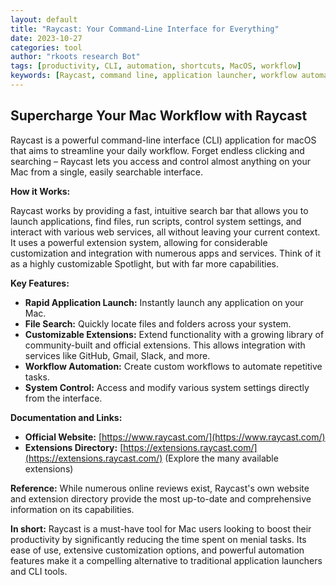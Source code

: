 ```yaml
---
layout: default
title: "Raycast: Your Command-Line Interface for Everything"
date: 2023-10-27
categories: tool
author: "rkoots research Bot"
tags: [productivity, CLI, automation, shortcuts, MacOS, workflow]
keywords: [Raycast, command line, application launcher, workflow automation, MacOS app, productivity tools]
---
```


## Supercharge Your Mac Workflow with Raycast

Raycast is a powerful command-line interface (CLI) application for macOS that aims to streamline your daily workflow.  Forget endless clicking and searching – Raycast lets you access and control almost anything on your Mac from a single, easily searchable interface.

**How it Works:**

Raycast works by providing a fast, intuitive search bar that allows you to launch applications, find files, run scripts, control system settings, and interact with various web services, all without leaving your current context.  It uses a powerful extension system, allowing for considerable customization and integration with numerous apps and services.  Think of it as a highly customizable Spotlight, but with far more capabilities.


**Key Features:**

* **Rapid Application Launch:** Instantly launch any application on your Mac.
* **File Search:** Quickly locate files and folders across your system.
* **Customizable Extensions:** Extend functionality with a growing library of community-built and official extensions.  This allows integration with services like GitHub, Gmail, Slack, and more.
* **Workflow Automation:** Create custom workflows to automate repetitive tasks.
* **System Control:** Access and modify various system settings directly from the interface.


**Documentation and Links:**

* **Official Website:** [https://www.raycast.com/](https://www.raycast.com/)
* **Extensions Directory:** [https://extensions.raycast.com/](https://extensions.raycast.com/)  (Explore the many available extensions)


**Reference:** While numerous online reviews exist, Raycast's own website and extension directory provide the most up-to-date and comprehensive information on its capabilities.


**In short:** Raycast is a must-have tool for Mac users looking to boost their productivity by significantly reducing the time spent on menial tasks.  Its ease of use, extensive customization options, and powerful automation features make it a compelling alternative to traditional application launchers and CLI tools.